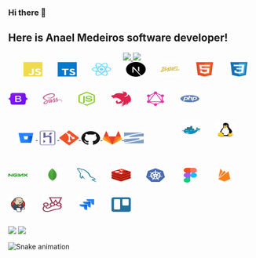### Hi there 👋

## Here is Anael Medeiros software developer!

<div align="center">
  <a href="https://github.com/anaelj">
  <img height="180em" src="https://github-readme-stats.vercel.app/api?username=anaelj&show_icons=true&theme=dark&include_all_commits=true&count_private=true"/>
  <img height="180em" src="https://github-readme-stats.vercel.app/api/top-langs/?username=anaelj&layout=compact&langs_count=7&theme=dark"/>
</div>
<div style="display:flex;flex-direction:row;flex-wrap:wrap;gap:30px"><br>
    <img align="center" alt="Js" title="JS"" height=" 30" width="40"src="https://raw.githubusercontent.com/devicons/devicon/master/icons/javascript/javascript-plain.svg">
    <img align="center" alt="Ts" title="TS" height="30" width="40"
        src="https://raw.githubusercontent.com/devicons/devicon/master/icons/typescript/typescript-plain.svg">
    <img align="center" alt="React" title="React" height="30" width="40"
        src="https://raw.githubusercontent.com/devicons/devicon/master/icons/react/react-original.svg">
    <img align="center" alt="NextJS" title="NextJS" height="30" width="40"
        src="https://raw.githubusercontent.com/devicons/devicon/master/icons/nextjs/nextjs-original.svg">
    <img align="center" alt="Babel" title="Babel" height="30" width="40"
        src="https://raw.githubusercontent.com/devicons/devicon/master/icons/babel/babel-original.svg">
    <img align="center" alt="HTML" title="HTML" height="30" width="40"
        src="https://raw.githubusercontent.com/devicons/devicon/master/icons/html5/html5-original.svg">
    <img align="center" alt="CSS" title="CSS" height="30" width="40"
        src="https://raw.githubusercontent.com/devicons/devicon/master/icons/css3/css3-original.svg">
    <img align="center" alt="Bootstrap" title="Bootstrap" height="30" width="40" src="https://raw.githubusercontent.com/devicons/devicon/master/icons/bootstrap/bootstrap-original.svg">
    <img align="center" alt="SASS" title="SASS" height="30" width="40"        src="https://raw.githubusercontent.com/devicons/devicon/master/icons/sass/sass-original.svg">
    <img align="center" alt="NodeJS" title="NodeJS" height="30" width="40"        src="https://raw.githubusercontent.com/devicons/devicon/master/icons/nodejs/nodejs-original.svg">
    <img align="center" alt="NestJS" title="NestJS" height="30" width="40"        src="https://raw.githubusercontent.com/devicons/devicon/master/icons/nestjs/nestjs-plain.svg">
    <img align="center" alt="Graphql" title="Graphql" height="30" width="40"
        src="https://raw.githubusercontent.com/devicons/devicon/master/icons/graphql/graphql-plain.svg">
    <img align="center" alt="PHP" title="PHP" height="30" width="40"
        src="https://raw.githubusercontent.com/devicons/devicon/master/icons/php/php-plain.svg">
    </br>
    </br>
    <div style="margin:16px">
      <img align="center" alt="Bitbucket" title="Bitbucket" height="30" width="40"      src="https://raw.githubusercontent.com/devicons/devicon/master/icons/bitbucket/bitbucket-original.svg">
      <img align="center" alt="Heroku" title="Heroku" height="30" width="40"        src="https://raw.githubusercontent.com/devicons/devicon/master/icons/heroku/heroku-original.svg">
      <img align="center" alt="Git" title="Git" height="30" width="40"        src="https://raw.githubusercontent.com/devicons/devicon/master/icons/git/git-original.svg">
      <img align="center" alt="Github" title="Github" height="30" width="40"        src="https://raw.githubusercontent.com/devicons/devicon/master/icons/github/github-original.svg">
      <img align="center" alt="Gitlab" title="Gitlab" height="30" width="40"        src="https://raw.githubusercontent.com/devicons/devicon/master/icons/gitlab/gitlab-original.svg">
      <img align="center" alt="Subversion" title="Subversion" height="30" width="40"        src="https://raw.githubusercontent.com/devicons/devicon/master/icons/subversion/subversion-original.svg">
    </div>
    </br>
    <img align="center" alt="Docker" title="Docker" height="30" width="40"        src="https://raw.githubusercontent.com/devicons/devicon/master/icons/docker/docker-original.svg">
    <img align="center" alt="Linux" title="Linux" height="30" width="40"        src="https://raw.githubusercontent.com/devicons/devicon/master/icons/linux/linux-original.svg">
    <img align="center" alt="Nginx" title="Nginx" height="30" width="40"        src="https://raw.githubusercontent.com/devicons/devicon/master/icons/nginx/nginx-original.svg">
    <img align="center" alt="Mongodb" title="Mongodb" height="30" width="40"        src="https://raw.githubusercontent.com/devicons/devicon/master/icons/mongodb/mongodb-original.svg">
    <img align="center" alt="Mysql" title="Mysql" height="30" width="40"        src="https://raw.githubusercontent.com/devicons/devicon/master/icons/mysql/mysql-original.svg">
    <img align="center" alt="Redis" title="Redis" height="30" width="40"        src="https://raw.githubusercontent.com/devicons/devicon/master/icons/redis/redis-original.svg">
    <img align="center" alt="Kubernetes" title="Kubernetes" height="30" width="40"        src="https://raw.githubusercontent.com/devicons/devicon/master/icons/kubernetes/kubernetes-plain.svg">
    <img align="center" alt="Figma" title="Figma" height="30" width="40"
        src="https://raw.githubusercontent.com/devicons/devicon/master/icons/figma/figma-original.svg">
    <img align="center" alt="Firebase" title="Firebase" height="30" width="40"
        src="https://raw.githubusercontent.com/devicons/devicon/master/icons/firebase/firebase-plain.svg">
    <img align="center" alt="Jenkins" title="Jenkins" height="30" width="40"
        src="https://raw.githubusercontent.com/devicons/devicon/master/icons/jenkins/jenkins-original.svg">
    <img align="center" alt="Jest" title="Jest" height="30" width="40"
        src="https://raw.githubusercontent.com/devicons/devicon/master/icons/jest/jest-plain.svg">
    <img align="center" alt="Jira" title="Jira" height="30" width="40"
        src="https://raw.githubusercontent.com/devicons/devicon/master/icons/jira/jira-original.svg">
    <img align="center" alt="Trello" title="Trello" height="30" width="40"
        src="https://raw.githubusercontent.com/devicons/devicon/master/icons/trello/trello-plain.svg">

</div>

##

<div> 
  <a href = "mailto:anaelj@gmail.com"><img src="https://img.shields.io/badge/-Gmail-%23333?style=for-the-badge&logo=gmail&logoColor=white" target="_blank"></a>
  <a href="https://www.linkedin.com/in/anaelmedeiros" target="_blank"><img src="https://img.shields.io/badge/-LinkedIn-%230077B5?style=for-the-badge&logo=linkedin&logoColor=white" target="_blank"></a> 
 
  ![Snake animation](https://github.com/anaelj/anaelj/blob/output/github-contribution-grid-snake.svg)
 
</div>
